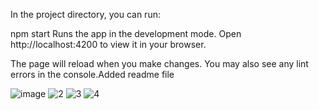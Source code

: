 In the project directory, you can run:

npm start
Runs the app in the development mode.
Open http://localhost:4200 to view it in your browser.

The page will reload when you make changes.
You may also see any lint errors in the console.Added readme file

![image](https://github.com/user-attachments/assets/0da96fc5-c46e-44d1-8ef0-663fdf25e084)
![2](https://github.com/user-attachments/assets/897db626-597c-4fcb-b413-c4e53336bcee)
![3](https://github.com/user-attachments/assets/b68e6fce-16c7-4f0f-8cc3-a9dfb71a55e2)
![4](https://github.com/user-attachments/assets/ab07f860-cb76-4428-923b-63a283447ec0)




